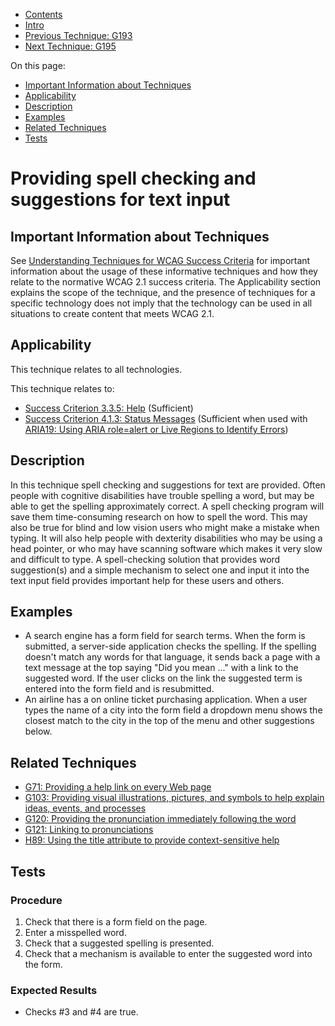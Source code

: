 -   [Contents](https://www.w3.org/WAI/WCAG21/Techniques/#techniques "Table of Contents")
-   [Intro](https://www.w3.org/WAI/WCAG21/Techniques/#introduction "Introduction to Techniques")
-   [Previous Technique: G193](G193)
-   [Next Technique: G195](G195)

On this page:

-   [Important Information about Techniques](#important-information)
-   [Applicability](#applicability)
-   [Description](#description)
-   [Examples](#examples)
-   [Related Techniques](#related)
-   [Tests](#tests)

Providing spell checking and suggestions for text input
=======================================================

Important Information about Techniques
--------------------------------------

See [Understanding Techniques for WCAG Success Criteria](https://www.w3.org/WAI/WCAG21/Understanding/understanding-techniques) for important information about the usage of these informative techniques and how they relate to the normative WCAG 2.1 success criteria. The Applicability section explains the scope of the technique, and the presence of techniques for a specific technology does not imply that the technology can be used in all situations to create content that meets WCAG 2.1.

Applicability
-------------

This technique relates to all technologies.

This technique relates to:

-   [Success Criterion 3.3.5: Help](https://www.w3.org/WAI/WCAG21/Understanding/help) (Sufficient)
-   [Success Criterion 4.1.3: Status Messages](https://www.w3.org/WAI/WCAG21/Understanding/status-messages) (Sufficient when used with [ARIA19: Using ARIA role=alert or Live Regions to Identify Errors](../aria/ARIA19))

Description
-----------

In this technique spell checking and suggestions for text are provided. Often people with cognitive disabilities have trouble spelling a word, but may be able to get the spelling approximately correct. A spell checking program will save them time-consuming research on how to spell the word. This may also be true for blind and low vision users who might make a mistake when typing. It will also help people with dexterity disabilities who may be using a head pointer, or who may have scanning software which makes it very slow and difficult to type. A spell-checking solution that provides word suggestion(s) and a simple mechanism to select one and input it into the text input field provides important help for these users and others.

Examples
--------

-   A search engine has a form field for search terms. When the form is submitted, a server-side application checks the spelling. If the spelling doesn't match any words for that language, it sends back a page with a text message at the top saying "Did you mean ..." with a link to the suggested word. If the user clicks on the link the suggested term is entered into the form field and is resubmitted.
-   An airline has a on online ticket purchasing application. When a user types the name of a city into the form field a dropdown menu shows the closest match to the city in the top of the menu and other suggestions below.

Related Techniques
------------------

-   [G71: Providing a help link on every Web page](https://www.w3.org/WAI/WCAG21/Techniques/general/G71)
-   [G103: Providing visual illustrations, pictures, and symbols to help explain ideas, events, and processes](https://www.w3.org/WAI/WCAG21/Techniques/general/G103)
-   [G120: Providing the pronunciation immediately following the word](https://www.w3.org/WAI/WCAG21/Techniques/general/G120)
-   [G121: Linking to pronunciations](https://www.w3.org/WAI/WCAG21/Techniques/general/G121)
-   [H89: Using the title attribute to provide context-sensitive help](https://www.w3.org/WAI/WCAG21/Techniques/html/H89)

Tests
-----

### Procedure

1.  Check that there is a form field on the page.
2.  Enter a misspelled word.
3.  Check that a suggested spelling is presented.
4.  Check that a mechanism is available to enter the suggested word into the form.

### Expected Results

-   Checks \#3 and \#4 are true.
